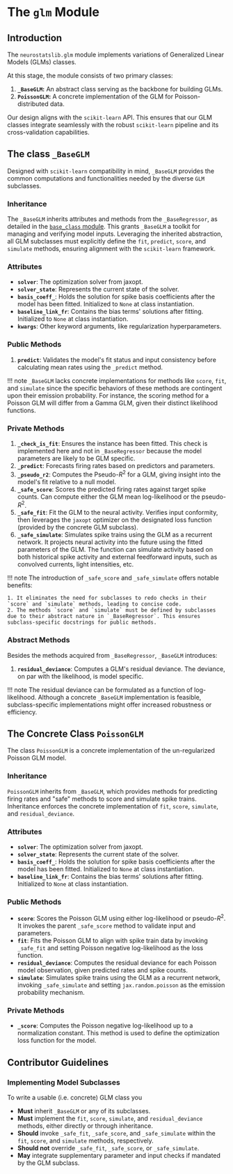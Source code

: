 # The `glm` Module

## Introduction

The `neurostatslib.glm` module implements variations of Generalized Linear Models (GLMs) classes. 

At this stage, the module consists of two primary classes:

1. **`_BaseGLM`:** An abstract class serving as the backbone for building GLMs.
2. **`PoissonGLM`:** A concrete implementation of the GLM for Poisson-distributed data.

Our design aligns with the `scikit-learn` API. This ensures that our GLM classes integrate seamlessly with the robust `scikit-learn` pipeline and its cross-validation capabilities.

## The class `_BaseGLM`

Designed with `scikit-learn` compatibility in mind, `_BaseGLM` provides the common computations and functionalities needed by the diverse `GLM` subclasses.
### Inheritance

The `_BaseGLM` inherits attributes and methods from the `_BaseRegressor`, as detailed in the [`base_class` module](02-base_class.md). This grants `_BaseGLM` a toolkit for managing and verifying model inputs. Leveraging the inherited abstraction, all GLM subclasses must explicitly define the `fit`, `predict`, `score`, and `simulate` methods, ensuring alignment with the `scikit-learn` framework.

### Attributes

- **`solver`**: The optimization solver from jaxopt.
- **`solver_state`**: Represents the current state of the solver.
- **`basis_coeff_`**: Holds the solution for spike basis coefficients after the model has been fitted. Initialized to `None` at class instantiation.
- **`baseline_link_fr`**: Contains the bias terms' solutions after fitting. Initialized to `None` at class instantiation.
- **`kwargs`**: Other keyword arguments, like regularization hyperparameters.


### Public Methods

1. **`predict`**: Validates the model's fit status and input consistency before calculating mean rates using the `_predict` method.

!!! note
     `_BaseGLM` lacks concrete implementations for methods like `score`, `fit`, and `simulate` since the specific behaviors of these methods are contingent upon their emission probability. For instance, the scoring method for a Poisson GLM will differ from a Gamma GLM, given their distinct likelihood functions.

### Private Methods

1. **`_check_is_fit`**: Ensures the instance has been fitted. This check is implemented here and not in `_BaseRegressor` because the model parameters are likely to be GLM specific.
2. **`_predict`**: Forecasts firing rates based on predictors and parameters.
3. **`_pseudo_r2`**: Computes the Pseudo-$R^2$ for a GLM, giving insight into the model's fit relative to a null model.
4. **`_safe_score`**: Scores the predicted firing rates against target spike counts. Can compute either the GLM mean log-likelihood or the pseudo-$R^2$.
5. **`_safe_fit`**: Fit the GLM to the neural activity. Verifies input conformity, then leverages the `jaxopt` optimizer on the designated loss function (provided by the concrete GLM subclass).
6. **`_safe_simulate`**: Simulates spike trains using the GLM as a recurrent network. It projects neural activity into the future using the fitted parameters of the GLM. The function can simulate activity based on both historical spike activity and external feedforward inputs, such as convolved currents, light intensities, etc.


!!! note
    The introduction of `_safe_score` and `_safe_simulate` offers notable benefits:

    1. It eliminates the need for subclasses to redo checks in their `score` and `simulate` methods, leading to concise code.
    2. The methods `score` and `simulate` must be defined by subclasses due to their abstract nature in `_BaseRegressor`. This ensures subclass-specific docstrings for public methods.

### Abstract Methods
Besides the methods acquired from `_BaseRegressor`, `_BaseGLM` introduces:

1. **`residual_deviance`**: Computes a GLM's residual deviance. The deviance, on par with the likelihood, is model specific.

!!! note
    The residual deviance can be formulated as a function of log-likelihood. Although a concrete `_BaseGLM` implementation is feasible, subclass-specific implementations might offer increased robustness or efficiency.

## The Concrete Class `PoissonGLM`

The class `PoissonGLM` is a concrete implementation of the un-regularized Poisson GLM model. 

### Inheritance

`PoissonGLM` inherits from `_BaseGLM`, which provides methods for predicting firing rates and "safe" methods to score and simulate spike trains. Inheritance enforces the concrete implementation of `fit`, `score`, `simulate`, and `residual_deviance`.

### Attributes

- **`solver`**: The optimization solver from jaxopt.
- **`solver_state`**: Represents the current state of the solver.
- **`basis_coeff_`**: Holds the solution for spike basis coefficients after the model has been fitted. Initialized to `None` at class instantiation.
- **`baseline_link_fr`**: Contains the bias terms' solutions after fitting. Initialized to `None` at class instantiation.


### Public Methods

- **`score`**: Scores the Poisson GLM using either log-likelihood or pseudo-$R^2$. It invokes the parent `_safe_score` method to validate input and parameters.
- **`fit`**: Fits the Poisson GLM to align with spike train data by invoking `_safe_fit` and setting Poisson negative log-likelihood as the loss function.
- **`residual_deviance`**: Computes the residual deviance for each Poisson model observation, given predicted rates and spike counts.
- **`simulate`**: Simulates spike trains using the GLM as a recurrent network, invoking `_safe_simulate` and setting `jax.random.poisson` as the emission probability mechanism.

### Private Methods

- **`_score`**: Computes the Poisson negative log-likelihood up to a normalization constant. This method is used to define the optimization loss function for the model.

## Contributor Guidelines

### Implementing Model Subclasses

To write a usable (i.e. concrete) GLM class you

- **Must** inherit `_BaseGLM` or any of its subclasses.
- **Must** implement the `fit`, `score`, `simulate`, and `residual_deviance` methods, either directly or through inheritance.
- **Should** invoke `_safe_fit`, `_safe_score`, and `_safe_simulate` within the `fit`, `score`, and `simulate` methods, respectively.
- **Should not** override `_safe_fit`, `_safe_score`, or `_safe_simulate`.
- **May** integrate supplementary parameter and input checks if mandated by the GLM subclass.